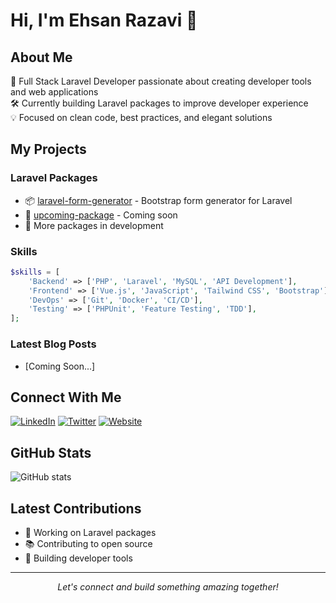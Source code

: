 # Hi, I'm Ehsan Razavi 👋

## About Me
🚀 Full Stack Laravel Developer passionate about creating developer tools and web applications  
🛠️ Currently building Laravel packages to improve developer experience  
💡 Focused on clean code, best practices, and elegant solutions

## My Projects
### Laravel Packages
- 📦 [laravel-form-generator](link) - Bootstrap form generator for Laravel
- 🔄 [upcoming-package](link) - Coming soon
- 🎯 More packages in development

### Skills
```php
$skills = [
    'Backend' => ['PHP', 'Laravel', 'MySQL', 'API Development'],
    'Frontend' => ['Vue.js', 'JavaScript', 'Tailwind CSS', 'Bootstrap'],
    'DevOps' => ['Git', 'Docker', 'CI/CD'],
    'Testing' => ['PHPUnit', 'Feature Testing', 'TDD'],
];
```

### Latest Blog Posts
<!-- BLOG-POST-LIST:START -->
- [Coming Soon...]
<!-- BLOG-POST-LIST:END -->

## Connect With Me
[![LinkedIn](https://img.shields.io/badge/LinkedIn-0077B5?style=for-the-badge&logo=linkedin&logoColor=white)](https://www.linkedin.com/in/ehsanrazavio)
[![Twitter](https://img.shields.io/badge/Twitter-1DA1F2?style=for-the-badge&logo=twitter&logoColor=white)](https:://x.com/forexipy)
[![Website](https://img.shields.io/badge/Website-4CAF50?style=for-the-badge&logo=google-chrome&logoColor=white)](https:://forexipy.com)

## GitHub Stats
![GitHub stats](https://github-readme-stats.vercel.app/api?username=ehsanrazavio&show_icons=true&theme=radical)

## Latest Contributions
- 🌟 Working on Laravel packages
- 📚 Contributing to open source
- 🎯 Building developer tools

---
<p align="center">
  <i>Let's connect and build something amazing together!</i>
</p>
